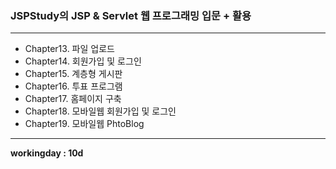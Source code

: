 ### JSPStudy의 JSP & Servlet 웹 프로그래밍 입문 + 활용
---
- Chapter13. 파일 업로드
- Chapter14. 회원가입 및 로그인
- Chapter15. 계층형 게시판
- Chapter16. 투표 프로그램
- Chapter17. 홈페이지 구축
- Chapter18. 모바일웹 회원가입 및 로그인
- Chapter19. 모바일웹 PhtoBlog

---
__workingday : 10d__
